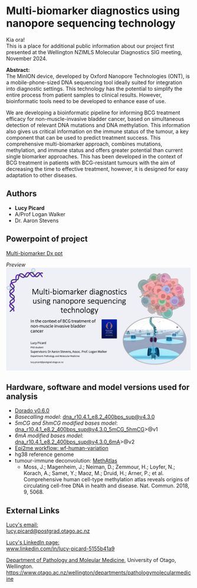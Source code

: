 # Multi-biomarker diagnostics using nanopore sequencing technology

Kia ora!  
This is a place for additional public information about our project first presented at the Wellington NZIMLS Molecular Diagnostics SIG meeting, November 2024.

**Abstract:**  
The MinION device, developed by Oxford Nanopore Technologies (ONT), is a mobile-phone-sized DNA sequencing tool ideally suited for integration into diagnostic settings. This technology has the potential to simplify the entire process from patient samples to clinical results. However, bioinformatic tools need to be developed to enhance ease of use.  

We are developing a bioinformatic pipeline for informing BCG treatment efficacy for non-muscle-invasive bladder cancer, based on simultaneous detection of relevant DNA mutations and DNA methylation. This information also gives us critical information on the immune status of the tumour, a key component that can be used to predict treatment success. This comprehensive multi-biomarker approach, combines mutations, methylation, and immune status and offers greater potential than current single biomarker approaches. This has been developed in the context of  BCG treatment in patients with BCG-resistant tumours with the aim of decreasing the time to effective treatment, however, it is designed for easy adaptation to other diseases.

## Authors

* **Lucy Picard**
* A/Prof Logan Walker
* Dr. Aaron Stevens

## Powerpoint of project

[Multi-biomarker Dx ppt](lucypicard_multi-biom_Nov2024.pdf)  

*Preview*  
<img src="images/first_slide.png" alt="First slide preview" width="500"/>  

## Hardware, software and model versions used for analysis

* [Dorado v0.6.0](https://github.com/nanoporetech/dorado)
* *Basecalling model*: dna_r10.4.1_e8.2_400bps_sup@v4.3.0
* *5mCG and 5hmCG modified bases model*: dna_r10.4.1_e8.2_400bps_sup@v4.3.0_5mCG_5hmCG>@v1
* *6mA modified bases model*: dna_r10.4.1_e8.2_400bps_sup@v4.3.0_6mA>@v2
* [Epi2me workflow: wf-human-variation](https://github.com/epi2me-labs/wf-human-variation)
* hg38 reference genome
* tumour-immune deconvolution: [MethAtlas](https://github.com/nloyfer/meth_atlas)
  * Moss, J.; Magenheim, J.; Neiman, D.; Zemmour, H.; Loyfer, N.; Korach, A.; Samet, Y.; Maoz, M.; Druid, H.; Arner, P.; et al. Comprehensive human cell-type methylation atlas reveals origins of circulating cell-free DNA in health and disease. Nat. Commun. 2018, 9, 5068.

## External Links

[Lucy's email:](mailto:lucy.picard@postgrad.otago.ac.nz)  
lucy.picard@postgrad.otago.ac.nz  

[Lucy's LinkedIn page:](www.linkedin.com/in/lucy-picard-5155b41a9)  
www.linkedin.com/in/lucy-picard-5155b41a9   

[Department of Pathology and Moleular Medicine](https://www.otago.ac.nz/wellington/departments/pathologymolecularmedicine), University of Otago, Wellington.  
https://www.otago.ac.nz/wellington/departments/pathologymolecularmedicine  
